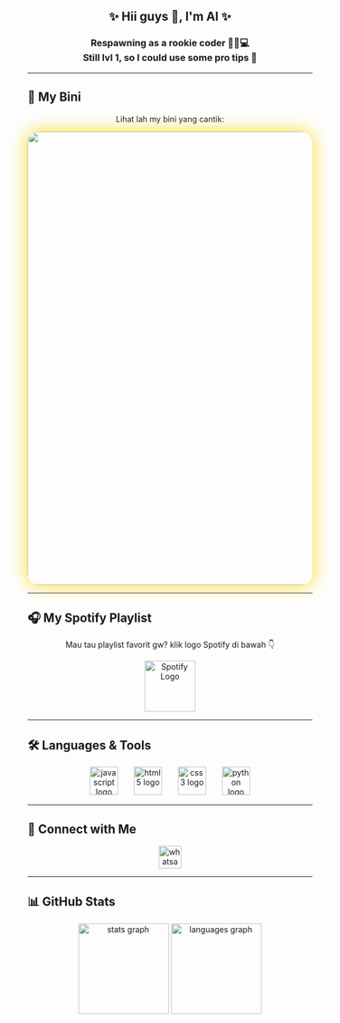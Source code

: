 <h2 align="center">✨ Hii guys 👋, I'm Al ✨</h2>
<h3 align="center">Respawning as a rookie coder 🚶‍♂️💻<br>Still lvl 1, so I could use some pro tips 🙏</h3>

---

## 💖 My Bini
<p align="center">Lihat lah my bini yang cantik:</p>

<div align="center">
  <img src="https://media1.tenor.com/m/NU-qNSGdB_4AAAAC/sealyx-alya-sometimes-hides-her-feelings-in-russian.gif" 
       width="800" 
       style="border-radius:20px; box-shadow: 0px 0px 30px rgba(255,215,0,0.9);" />
</div>

---

## 🎧 My Spotify Playlist
<p align="center">Mau tau playlist favorit gw? klik logo Spotify di bawah 👇</p>

<div align="center">
  <a href="https://open.spotify.com/playlist/2qHT67jJoRPc3M7IGsoUDM?si=3k1JsR6_TfKpYFDOZx7qBg" target="_blank">
    <img src="https://cdn-icons-png.flaticon.com/512/2111/2111624.png" alt="Spotify Logo" width="90"/>
  </a>
</div>

---

## 🛠️ Languages & Tools
<div align="center">
  <img src="https://cdn.jsdelivr.net/gh/devicons/devicon/icons/javascript/javascript-original.svg" height="50" alt="javascript logo" />
  <img width="20" />
  <img src="https://cdn.jsdelivr.net/gh/devicons/devicon/icons/html5/html5-original.svg" height="50" alt="html5 logo" />
  <img width="20" />
  <img src="https://cdn.jsdelivr.net/gh/devicons/devicon/icons/css3/css3-original.svg" height="50" alt="css3 logo" />
  <img width="20" />
  <img src="https://cdn.jsdelivr.net/gh/devicons/devicon/icons/python/python-original.svg" height="50" alt="python logo" />
</div>

---

## 📩 Connect with Me
<div align="center">
  <a href="https://wa.me/6285134394748" target="_blank">
    <img src="https://img.shields.io/static/v1?message=WhatsApp&logo=whatsapp&label=&color=25D366&logoColor=white&labelColor=&style=for-the-badge" height="40" alt="whatsapp logo" />
  </a>
</div>

---

## 📊 GitHub Stats
<div align="center">
  <img src="https://github-readme-stats.vercel.app/api?username=Alif-Kopling&show_icons=true&theme=tokyonight&hide_border=true&count_private=true" height="160" alt="stats graph" />
  <img src="https://github-readme-stats.vercel.app/api/top-langs/?username=Alif-Kopling&layout=compact&theme=tokyonight&hide_border=true" height="160" alt="languages graph" />
</div>
